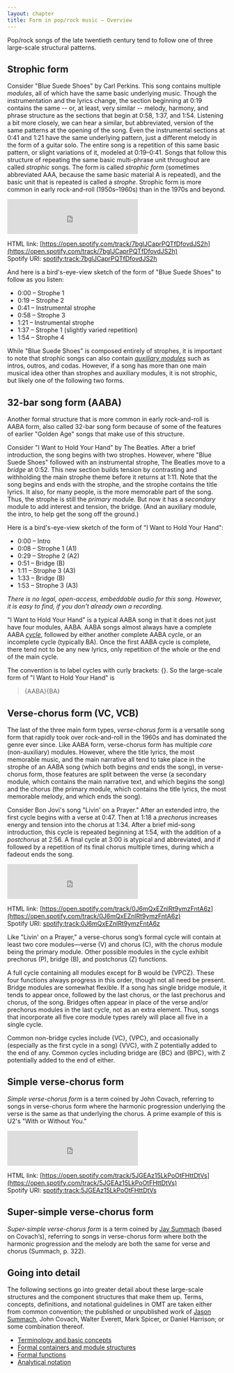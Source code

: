 ```yaml
---
layout: chapter
title: Form in pop/rock music – Overview
---
```



Pop/rock songs of the late twentieth century tend to follow one of three large-scale structural patterns. 

## Strophic form

Consider "Blue Suede Shoes" by Carl Perkins. This song contains multiple *modules*, all of which have the same basic underlying music. Though the instrumentation and the lyrics change, the section beginning at 0:19 contains the same -- or, at least, very similar -- melody, harmony, and phrase structure as the sections that begin at 0:58, 1:37, and 1:54. Listening a bit more closely, we can hear a similar, but abbreviated, version of the same patterns at the opening of the song. Even the instrumental sections at 0:41 and 1:21 have the same underlying pattern, just a different melody in the form of a guitar solo. The entire song is a repetition of this same basic pattern, or slight variations of it, modeled at 0:19–0:41. Songs that follow this structure of repeating the same basic multi-phrase unit throughout are called *strophic* songs. The form is called *strophic form* (sometimes abbreviated AAA, because the same basic material A is repeated), and the basic unit that is repeated is called a *strophe*. Strophic form is more common in early rock-and-roll (1950s–1960s) than in the 1970s and beyond.

<iframe src="https://embed.spotify.com/?uri=spotify%3Atrack%3A7bglJCaprPQTfDfovdJS2h" width="300" height="80" frameborder="0" allowtransparency="true"></iframe>

HTML link: [https://open.spotify.com/track/7bglJCaprPQTfDfovdJS2h](https://open.spotify.com/track/7bglJCaprPQTfDfovdJS2h)  
Spotify URI: [spotify:track:7bglJCaprPQTfDfovdJS2h](spotify:track:7bglJCaprPQTfDfovdJS2h)

And here is a bird's-eye-view sketch of the form of "Blue Suede Shoes" to follow as you listen:

- 0:00 – Strophe 1  
- 0:19 – Strophe 2  
- 0:41 – Instrumental strophe  
- 0:58 – Strophe 3  
- 1:21 – Instrumental strophe  
- 1:37 – Strophe 1 (slightly varied repetition)  
- 1:54 – Strophe 4

While "Blue Suede Shoes" is composed entirely of strophes, it is important to note that strophic songs can also contain [*auxiliary modules*](popRockForm-containers) such as intros, outros, and codas. However, if a song has more than one main musical idea other than strophes and auxiliary modules, it is not strophic, but likely one of the following two forms.
 

## 32-bar song form (AABA)

Another formal structure that is more common in early rock-and-roll is AABA form, also called 32-bar song form because of some of the features of earlier "Golden Age" songs that make use of this structure. 

Consider "I Want to Hold Your Hand" by The Beatles. After a brief introduction, the song begins with two strophes. However, where "Blue Suede Shoes" followed with an instrumental strophe, The Beatles move to a *bridge* at 0:52. This new section builds tension by contrasting and withholding the main strophe theme before it returns at 1:11. Note that the song begins and ends with the strophe, and the strophe contains the title lyrics. It also, for many people, is the more memorable part of the song. Thus, the strophe is still the *primary* module. But now it has a *secondary* module to add interest and tension, the bridge. (And an auxiliary module, the intro, to help get the song off the ground.)

Here is a bird's-eye-view sketch of the form of "I Want to Hold Your Hand":

- 0:00 – Intro  
- 0:08 – Strophe 1 (A1)  
- 0:29 – Strophe 2 (A2)  
- 0:51 – Bridge (B)  
- 1:11 – Strophe 3 (A3)  
- 1:33 – Bridge (B)  
- 1:53 – Strophe 3 (A3)  

*There is no legal, open-access, embeddable audio for this song. However, it is easy to find, if you don't already own a recording.*
 
"I Want to Hold Your Hand" is a typical AABA song in that it does not just have four modules, AABA. AABA songs almost always have a complete AABA [*cycle*](popRockForm-containers), followed by either another complete AABA cycle, or an incomplete cycle (typically BA). Once the first AABA cycle is complete, there tend not to be any new lyrics, only repetition of the whole or the end of the main cycle.

The convention is to label cycles with curly brackets: {}. So the large-scale form of "I Want to Hold Your Hand" is

> {AABA}{BA}

## Verse-chorus form (VC, VCB)

The last of the three main form types, *verse-chorus form* is a versatile song form that rapidly took over rock-and-roll in the 1960s and has dominated the genre ever since. Like AABA form, verse-chorus form has multiple *core* (non-auxiliary) modules. However, where the title lyrics, the most memorable music, and the main narrative all tend to take place in the strophe of an AABA song (which both begins *and* ends the song), in verse-chorus form, those features are split between the verse (a secondary module, which contains the main narrative text, and which begins the song) and the chorus (the primary module, which contains the title lyrics, the most memorable melody, and which ends the song).

Consider Bon Jovi's song "Livin' on a Prayer." After an extended intro, the first cycle begins with a verse at 0:47. Then at 1:18 a *prechorus* increases energy and tension into the chorus at 1:34. After a brief mid-song introduction, this cycle is repeated beginning at 1:54, with the addition of a *postchorus* at 2:56. A final cycle at 3:00 is atypical and abbreviated, and if followed by a repetition of its final chorus multiple times, during which a fadeout ends the song.

<iframe src="https://embed.spotify.com/?uri=spotify%3Atrack%3A0J6mQxEZnlRt9ymzFntA6z" width="300" height="80" frameborder="0" allowtransparency="true"></iframe>

HTML link: [https://open.spotify.com/track/0J6mQxEZnlRt9ymzFntA6z](https://open.spotify.com/track/0J6mQxEZnlRt9ymzFntA6z)  
Spotify URI: [spotify:track:0J6mQxEZnlRt9ymzFntA6z](spotify:track:0J6mQxEZnlRt9ymzFntA6z)  

Like "Livin' on a Prayer," a verse-chorus song’s formal cycle will contain at least two core modules—verse (V) and chorus (C), with the chorus module being the primary module. Other possible modules in the cycle exhibit prechorus (P), bridge (B), and postchorus (Z) functions. 

A full cycle containing all modules except for B would be {VPCZ}. These four functions always progress in this order, though not all need be present. Bridge modules are somewhat flexible. If a song has single bridge module, it tends to appear once, followed by the last chorus, or the last prechorus and chorus, of the song. Bridges often appear in place of the verse and/or prechorus modules in the last cycle, not as an extra element. Thus, songs that incorporate all five core module types rarely will place all five in a single cycle. 

Common non-bridge cycles include {VC}, {VPC}, and occasionally (especially as the first cycle in a song) {VVC}, with Z potentially added to the end of any. Common cycles including bridge are {BC} and {BPC}, with Z potentially added to the end of either.

## Simple verse-chorus form

*Simple verse-chorus form* is a term coined by John Covach, referring to songs in verse-chorus form where the harmonic progression underlying the verse is the same as that underlying the chorus. A prime example of this is U2's "With or Without You."

<iframe src="https://embed.spotify.com/?uri=spotify%3Atrack%3A5JGEAz15LkPoOtFHttDtVs" width="300" height="80" frameborder="0" allowtransparency="true"></iframe>

HTML link: [https://open.spotify.com/track/5JGEAz15LkPoOtFHttDtVs](https://open.spotify.com/track/5JGEAz15LkPoOtFHttDtVs)  
Spotify URI: [spotify:track:5JGEAz15LkPoOtFHttDtVs](spotify:track:5JGEAz15LkPoOtFHttDtVs)


## Super-simple verse-chorus form

*Super-simple verse-chorus form* is a term coined by [Jay Summach](http://gradworks.umi.com/35/25/3525244.html) (based on Covach’s), referring to songs in verse-chorus form where both the harmonic progression and the melody are both the same for verse and chorus (Summach, p. 322).


## Going into detail

The following sections go into greater detail about these large-scale structures and the component structures that make them up. Terms, concepts, definitions, and notational guidelines in OMT are taken either from common convention; the published or unpublished work of [Jason Summach](http://gradworks.umi.com/35/25/3525244.html), John Covach, Walter Everett, Mark Spicer, or Daniel Harrison; or some combination thereof.


- [Terminology and basic concepts](popRockForm-terms)  
- [Formal containers and module structures](popRockForm-containers)  
- [Formal functions](popRockForm-functions)  
- [Analytical notation](popRockForm-notation)  
